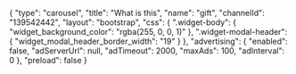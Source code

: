 {
    "type": "carousel",
    "title": "What is this",
    "name": "gift",
    "channelId": "139542442",
    "layout": "bootstrap",
    "css": {
        ".widget-body": {
            "widget_background_color": "rgba(255, 0, 0, 1)"
        },
        ".widget-modal-header": {
            "widget_modal_header_border_width": "19"
        }
    },
    "advertising": {
        "enabled": false,
        "adServerUrl": null,
        "adTimeout": 2000,
        "maxAds": 100,
        "adInterval": 0
    },
    "preload": false
}